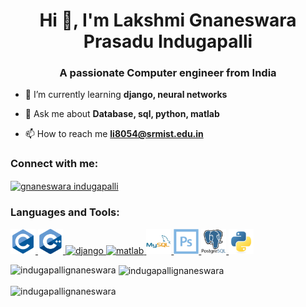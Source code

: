 <h1 align="center">Hi 👋, I'm Lakshmi Gnaneswara Prasadu Indugapalli</h1>
<h3 align="center">A passionate Computer engineer from India</h3>

- 🌱 I’m currently learning **django, neural networks**

- 💬 Ask me about **Database, sql, python, matlab**

- 📫 How to reach me **li8054@srmist.edu.in**

<h3 align="left">Connect with me:</h3>
<p align="left">
<a href="https://linkedin.com/in/gnaneswara indugapalli" target="blank"><img align="center" src="https://raw.githubusercontent.com/rahuldkjain/github-profile-readme-generator/master/src/images/icons/Social/linked-in-alt.svg" alt="gnaneswara indugapalli" height="30" width="40" /></a>
</p>

<h3 align="left">Languages and Tools:</h3>
<p align="left"> <a href="https://www.cprogramming.com/" target="_blank" rel="noreferrer"> <img src="https://raw.githubusercontent.com/devicons/devicon/master/icons/c/c-original.svg" alt="c" width="40" height="40"/> </a> <a href="https://www.w3schools.com/cpp/" target="_blank" rel="noreferrer"> <img src="https://raw.githubusercontent.com/devicons/devicon/master/icons/cplusplus/cplusplus-original.svg" alt="cplusplus" width="40" height="40"/> </a> <a href="https://www.djangoproject.com/" target="_blank" rel="noreferrer"> <img src="https://cdn.worldvectorlogo.com/logos/django.svg" alt="django" width="40" height="40"/> </a> <a href="https://www.mathworks.com/" target="_blank" rel="noreferrer"> <img src="https://upload.wikimedia.org/wikipedia/commons/2/21/Matlab_Logo.png" alt="matlab" width="40" height="40"/> </a> <a href="https://www.mysql.com/" target="_blank" rel="noreferrer"> <img src="https://raw.githubusercontent.com/devicons/devicon/master/icons/mysql/mysql-original-wordmark.svg" alt="mysql" width="40" height="40"/> </a> <a href="https://www.photoshop.com/en" target="_blank" rel="noreferrer"> <img src="https://raw.githubusercontent.com/devicons/devicon/master/icons/photoshop/photoshop-line.svg" alt="photoshop" width="40" height="40"/> </a> <a href="https://www.postgresql.org" target="_blank" rel="noreferrer"> <img src="https://raw.githubusercontent.com/devicons/devicon/master/icons/postgresql/postgresql-original-wordmark.svg" alt="postgresql" width="40" height="40"/> </a> <a href="https://www.python.org" target="_blank" rel="noreferrer"> <img src="https://raw.githubusercontent.com/devicons/devicon/master/icons/python/python-original.svg" alt="python" width="40" height="40"/> </a> </p>

<p><img align="left" src="https://github-readme-stats.vercel.app/api/top-langs?username=indugapallignaneswara&show_icons=true&locale=en&layout=compact" alt="indugapallignaneswara" /></p>

<p>&nbsp;<img align="center" src="https://github-readme-stats.vercel.app/api?username=indugapallignaneswara&show_icons=true&locale=en" alt="indugapallignaneswara" /></p>

<p><img align="center" src="https://github-readme-streak-stats.herokuapp.com/?user=indugapallignaneswara&" alt="indugapallignaneswara" /></p>
